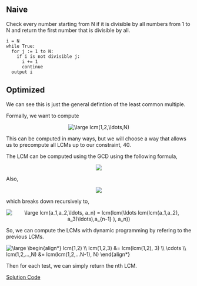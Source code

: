 ## Naive
Check every number starting from N if it is divisible by all numbers from 1 to N and return the first number that is divisible by all.
```
i = N
while True:
  for j := 1 to N:
    if i is not divisible j:
      i += 1
      continue
  output i
```

## Optimized
We can see this is just the general defintion of the least common multiple. 

Formally, we want to compute
  <div align='center'>
  <img src="https://latex.codecogs.com/gif.latex?\dpi{100}&space;\bg_white&space;\large&space;lcm(1,2,\ldots,N)" title="\large lcm(1,2,\ldots,N)" />
  </div>
  
This can be computed in many ways, but we will choose a way that allows us to precompute all LCMs up to our constraint, 40.

The LCM can be computed using the GCD using the following formula,
<div align='center'>
  <img src="https://latex.codecogs.com/gif.latex?\dpi{100}&space;\bg_white&space;\large&space;lcm(a,b)&space;=&space;\frac{|a&space;\cdot&space;b|}{gcd(a,b)}" />
</div>

Also, <div align='center'>
<img src="https://latex.codecogs.com/gif.latex?\dpi{100}&space;\bg_white&space;\large&space;lcm(a_1,a_2,\ldots,&space;a_n)&space;=&space;lcm((a_1,a_2,\ldots,a_{n-1}&space;),&space;a_n)" />
</div>

which breaks down recursively to, 
<div align='center'>
<img src="https://latex.codecogs.com/gif.latex?\dpi{100}&space;\bg_white&space;\large&space;lcm(a_1,a_2,\ldots,&space;a_n)&space;=&space;lcm(lcm(\ldots&space;lcm(lcm(a_1,a_2),&space;a_3)\ldots),a_{n-1}&space;),&space;a_n))" title="\large lcm(a_1,a_2,\ldots, a_n) = lcm(lcm(\ldots lcm(lcm(a_1,a_2), a_3)\ldots),a_{n-1} ), a_n))" />
</div>

So, we can compute the LCMs with dynamic programming by refering to the previous LCMs.

<img src="https://latex.codecogs.com/gif.latex?\dpi{100}&space;\bg_white&space;\large&space;\begin{align*}&space;lcm(1,2)&space;\\&space;lcm(1,2,3)&space;&=&space;lcm(lcm(1,2),&space;3)&space;\\&space;\cdots&space;\\&space;lcm(1,2,...,N)&space;&=&space;lcm(lcm(1,2,...N-1),&space;N)&space;\end{align*}" title="\large \begin{align*} lcm(1,2) \\ lcm(1,2,3) &= lcm(lcm(1,2), 3) \\ \cdots \\ lcm(1,2,...,N) &= lcm(lcm(1,2,...N-1), N) \end{align*}" />

Then for each test, we can simply return the nth LCM.


[Solution Code](https://github.com/zhaohanson1/project_euler_plus/edit/master/005%20-%20Smallest%20multiple/solution.py)

